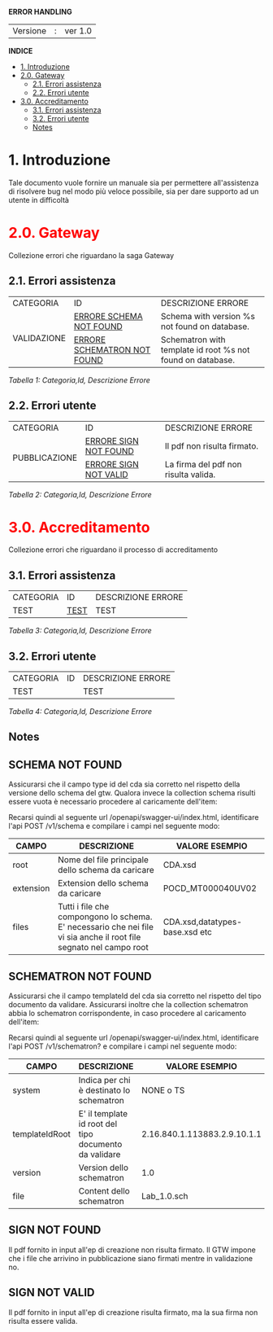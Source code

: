 **ERROR HANDLING**
 
<table>
  <tr>
   <td>Versione
   </td>
   <td>:
   </td>
   <td>ver 1.0
   </td>
  </tr>
</table>




**INDICE**

- [1. Introduzione](#1-introduzione)
- [2.0. Gateway](#20-gateway)
  - [2.1. Errori assistenza](#21-errori-assistenza)
  - [2.2. Errori utente](#22-errori-utente)
- [3.0. Accreditamento](#30-accreditamento)
  - [3.1. Errori assistenza](#31-errori-assistenza)
  - [3.2. Errori utente](#32-errori-utente)
  - [Notes](#notes) 


# 1. Introduzione
Tale documento vuole fornire un manuale sia per permettere all'assistenza di risolvere bug nel modo più veloce possibile, sia per dare supporto ad un utente in difficoltà
 

# <span style="color: red;">2.0. Gateway</span>
Collezione errori che riguardano la saga Gateway

## 2.1. Errori assistenza
<table>
  <tr>
   <td>CATEGORIA</td>
   <td>ID</td>
   <td colspan="2" >DESCRIZIONE ERRORE </td>
  </tr> 
  <tr>
   <td rowspan="13" >VALIDAZIONE</td>
   <td><a href="#schema-not-found">ERRORE SCHEMA NOT FOUND</td>
   <td>Schema with version %s not found on database.</td>
  </tr>
  <tr>
   <td><a href="#schematron-not-found">ERRORE SCHEMATRON NOT FOUND</td>
   <td>Schematron with template id root %s not found on database.</td>
  </tr> 
</table>
 
 _Tabella 1: Categoria,Id, Descrizione Errore_

## 2.2. Errori utente

<table>
  <tr>
   <td>CATEGORIA</td>
   <td>ID</td>
   <td colspan="2" >DESCRIZIONE ERRORE </td>
  </tr> 
  <tr>
   <td rowspan="2" >PUBBLICAZIONE</td>
   <td><a href="#sign-not-found">ERRORE SIGN NOT FOUND</td>
   <td>Il pdf non risulta firmato.</td>
  </tr> 
  <tr> 
   <td><a href="#sign-not-valid">ERRORE SIGN NOT VALID</td>
   <td>La firma del pdf non risulta valida.</td>
  </tr> 
</table>
 
 _Tabella 2: Categoria,Id, Descrizione Errore_


# <span style="color: red;">3.0. Accreditamento</span>
Collezione errori che riguardano il processo di accreditamento

## 3.1. Errori assistenza
<table>
  <tr>
   <td>CATEGORIA</td>
   <td>ID</td>
   <td colspan="2" >DESCRIZIONE ERRORE </td>
  </tr> 
  <tr>
   <td rowspan="1" >TEST</td>
   <td><a href="#test">TEST</td>
   <td>TEST</td>
  </tr>
</table>
 
 _Tabella 3: Categoria,Id, Descrizione Errore_

## 3.2. Errori utente

<table>
  <tr>
   <td>CATEGORIA</td>
   <td>ID</td>
   <td colspan="2" >DESCRIZIONE ERRORE </td>
  </tr> 
  <tr>
   <td rowspan="1" >TEST</td>
   <td><a href="#test1"></td>
   <td>TEST</td>
  </tr>  
</table>
 
 _Tabella 4: Categoria,Id, Descrizione Errore_
    
  
<!-- Footnotes themselves at the bottom. -->
## Notes

[^1]: https://docs.italia.it/media/pdf/lg-modellointeroperabilita-docs/vintra-work/lg-modellointeroperabilita-docs.pdf

[^2]: Par 2.5.1 delle Linee Guida Modello di Interoperabilità 

[^2]: Par. 3.2.1 del documento rif [2]

[^3]: Par. 2.3.2 delle Linee Guida Modello di Interoperabilità

[^5]: Par. 2.5.2 delle Linee Guida Modello di Interoperabilità
 

## SCHEMA NOT FOUND
Assicurarsi che il campo type id del cda sia corretto nel rispetto della versione dello schema del gtw. Qualora invece la collection schema risulti essere vuota è necessario procedere al caricamente dell'item:

Recarsi quindi al seguente url <basePath>/openapi/swagger-ui/index.html, identificare l'api POST /v1/schema e compilare i campi nel seguente modo:

|CAMPO|DESCRIZIONE|VALORE ESEMPIO|
|-----|-----------|--------------|
|root|Nome del file principale dello schema da caricare|CDA.xsd|
|extension|Extension dello schema da caricare|POCD_MT000040UV02|
|files|Tutti i file che compongono lo schema. E' necessario che nei file vi sia anche il root file segnato nel campo root|CDA.xsd,datatypes-base.xsd etc|



## SCHEMATRON NOT FOUND
Assicurarsi che il campo templateId del cda sia corretto nel rispetto del tipo documento da validare.
Assicurarsi inoltre che la collection schematron abbia lo schematron corrispondente, in caso procedere al caricamento dell'item:

Recarsi quindi al seguente url <basePath>/openapi/swagger-ui/index.html, identificare l'api POST /v1/schematron?<system> e compilare i campi nel seguente modo:

|CAMPO|DESCRIZIONE|VALORE ESEMPIO|
|-----|-----------|--------------|
|system|Indica per chi è destinato lo schematron| NONE o TS
|templateIdRoot|E' il template id root del tipo documento da validare|2.16.840.1.113883.2.9.10.1.1|
|version|Version dello schematron|1.0|
|file|Content dello schematron|Lab_1.0.sch|

## SIGN NOT FOUND
Il pdf fornito in input all'ep di creazione non risulta firmato. Il GTW impone che i file che arrivino in pubblicazione siano firmati mentre in validazione no.

## SIGN NOT VALID
Il pdf fornito in input all'ep di creazione risulta firmato, ma la sua firma non risulta essere valida.
